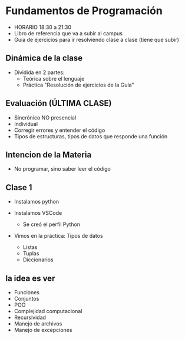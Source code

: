 # Fundamentos de Programación

* HORARIO 18:30 a 21:30
* Libro de referencia que va a subir al campus
* Guía de ejercicios para ir resolviendo clase a clase (tiene que subir)

## Dinámica de la clase

* Dividida en 2 partes:
  * Teórica sobre el lenguaje
  * Práctica "Resolución de ejercicios de la Guía"

## Evaluación (ÚLTIMA CLASE)

* Sincrónico NO presencial
* Individual
* Corregir errores y entender el código
* Tipos de estructuras, tipos de datos que responde una función

## Intencion de la Materia

* No programar, sino saber leer el código

## Clase 1

* Instalamos python
* Instalamos VSCode
  * Se creó el perfil Python

* Vimos en la práctica: Tipos de datos
  * Listas
  * Tuplas
  * Diccionarios

## la idea es ver

* Funciones
* Conjuntos
* POO
* Complejidad computacional
* Recursividad
* Manejo de archivos
* Manejo de excepciones
